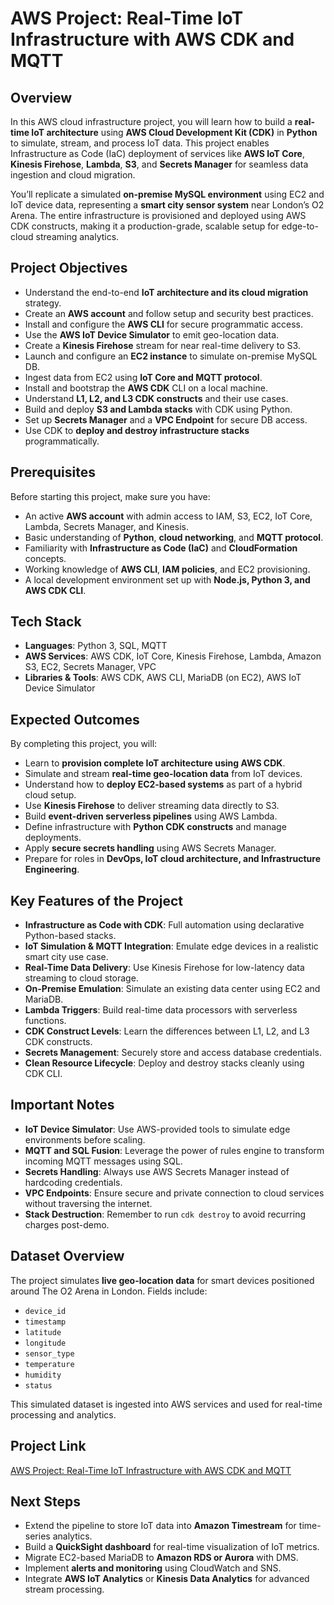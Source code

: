 # AWS Project: Real-Time IoT Infrastructure with AWS CDK and MQTT

## Overview

In this AWS cloud infrastructure project, you will learn how to build a **real-time IoT architecture** using **AWS Cloud Development Kit (CDK)** in **Python** to simulate, stream, and process IoT data. This project enables Infrastructure as Code (IaC) deployment of services like **AWS IoT Core**, **Kinesis Firehose**, **Lambda**, **S3**, and **Secrets Manager** for seamless data ingestion and cloud migration.

You’ll replicate a simulated **on-premise MySQL environment** using EC2 and IoT device data, representing a **smart city sensor system** near London’s O2 Arena. The entire infrastructure is provisioned and deployed using AWS CDK constructs, making it a production-grade, scalable setup for edge-to-cloud streaming analytics.

## Project Objectives

- Understand the end-to-end **IoT architecture and its cloud migration** strategy.  
- Create an **AWS account** and follow setup and security best practices.  
- Install and configure the **AWS CLI** for secure programmatic access.  
- Use the **AWS IoT Device Simulator** to emit geo-location data.  
- Create a **Kinesis Firehose** stream for near real-time delivery to S3.  
- Launch and configure an **EC2 instance** to simulate on-premise MySQL DB.  
- Ingest data from EC2 using **IoT Core and MQTT protocol**.  
- Install and bootstrap the **AWS CDK** CLI on a local machine.  
- Understand **L1, L2, and L3 CDK constructs** and their use cases.  
- Build and deploy **S3 and Lambda stacks** with CDK using Python.  
- Set up **Secrets Manager** and a **VPC Endpoint** for secure DB access.  
- Use CDK to **deploy and destroy infrastructure stacks** programmatically.

## Prerequisites

Before starting this project, make sure you have:

- An active **AWS account** with admin access to IAM, S3, EC2, IoT Core, Lambda, Secrets Manager, and Kinesis.  
- Basic understanding of **Python**, **cloud networking**, and **MQTT protocol**.  
- Familiarity with **Infrastructure as Code (IaC)** and **CloudFormation** concepts.  
- Working knowledge of **AWS CLI**, **IAM policies**, and EC2 provisioning.  
- A local development environment set up with **Node.js, Python 3, and AWS CDK CLI**.  

## Tech Stack

- **Languages**: Python 3, SQL, MQTT  
- **AWS Services**: AWS CDK, IoT Core, Kinesis Firehose, Lambda, Amazon S3, EC2, Secrets Manager, VPC  
- **Libraries & Tools**: AWS CDK, AWS CLI, MariaDB (on EC2), AWS IoT Device Simulator  

## Expected Outcomes

By completing this project, you will:

- Learn to **provision complete IoT architecture using AWS CDK**.  
- Simulate and stream **real-time geo-location data** from IoT devices.  
- Understand how to **deploy EC2-based systems** as part of a hybrid cloud setup.  
- Use **Kinesis Firehose** to deliver streaming data directly to S3.  
- Build **event-driven serverless pipelines** using AWS Lambda.  
- Define infrastructure with **Python CDK constructs** and manage deployments.  
- Apply **secure secrets handling** using AWS Secrets Manager.  
- Prepare for roles in **DevOps, IoT cloud architecture, and Infrastructure Engineering**.

## Key Features of the Project

- **Infrastructure as Code with CDK**: Full automation using declarative Python-based stacks.  
- **IoT Simulation & MQTT Integration**: Emulate edge devices in a realistic smart city use case.  
- **Real-Time Data Delivery**: Use Kinesis Firehose for low-latency data streaming to cloud storage.  
- **On-Premise Emulation**: Simulate an existing data center using EC2 and MariaDB.  
- **Lambda Triggers**: Build real-time data processors with serverless functions.  
- **CDK Construct Levels**: Learn the differences between L1, L2, and L3 CDK constructs.  
- **Secrets Management**: Securely store and access database credentials.  
- **Clean Resource Lifecycle**: Deploy and destroy stacks cleanly using CDK CLI.

## Important Notes

- **IoT Device Simulator**: Use AWS-provided tools to simulate edge environments before scaling.  
- **MQTT and SQL Fusion**: Leverage the power of rules engine to transform incoming MQTT messages using SQL.  
- **Secrets Handling**: Always use AWS Secrets Manager instead of hardcoding credentials.  
- **VPC Endpoints**: Ensure secure and private connection to cloud services without traversing the internet.  
- **Stack Destruction**: Remember to run `cdk destroy` to avoid recurring charges post-demo.  

## Dataset Overview

The project simulates **live geo-location data** for smart devices positioned around The O2 Arena in London. Fields include:

- `device_id`  
- `timestamp`  
- `latitude`  
- `longitude`  
- `sensor_type`  
- `temperature`  
- `humidity`  
- `status`  

This simulated dataset is ingested into AWS services and used for real-time processing and analytics.

## Project Link

[AWS Project: Real-Time IoT Infrastructure with AWS CDK and MQTT](https://www.projectpro.io/project-use-case/aws-cdk-project-example-for-building-real-time-iot-infrastructure)

## Next Steps

- Extend the pipeline to store IoT data into **Amazon Timestream** for time-series analytics.  
- Build a **QuickSight dashboard** for real-time visualization of IoT metrics.  
- Migrate EC2-based MariaDB to **Amazon RDS or Aurora** with DMS.  
- Implement **alerts and monitoring** using CloudWatch and SNS.  
- Integrate **AWS IoT Analytics** or **Kinesis Data Analytics** for advanced stream processing.  
